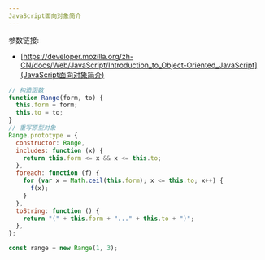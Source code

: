 ```yaml
---
JavaScript面向对象简介
---
```


参数链接:

- [https://developer.mozilla.org/zh-CN/docs/Web/JavaScript/Introduction_to_Object-Oriented_JavaScript](JavaScript面向对象简介)

```js
// 构造函数
function Range(form, to) {
  this.form = form;
  this.to = to;
}
// 重写原型对象
Range.prototype = {
  constructor: Range,
  includes: function (x) {
    return this.form <= x && x <= this.to;
  },
  foreach: function (f) {
    for (var x = Math.ceil(this.form); x <= this.to; x++) {
      f(x);
    }
  },
  toString: function () {
    return "(" + this.form + "..." + this.to + ")";
  },
};

const range = new Range(1, 3);
```
